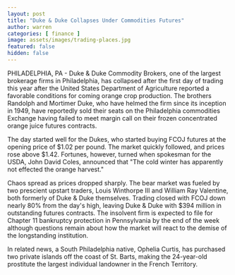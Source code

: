 ```yaml
---
layout: post
title: "Duke & Duke Collapses Under Commodities Futures"
author: warren
categories: [ finance ]
image: assets/images/trading-places.jpg
featured: false
hidden: false
---
```


PHILADELPHIA, PA - Duke & Duke Commodity Brokers, one of the largest brokerage firms in Philadelphia, has collapsed after the first day of trading this year after the United States Department of Agriculture reported a favorable conditions for coming orange crop production. The brothers Randolph and Mortimer Duke, who have helmed the firm since its inception in 1949, have reportedly sold their seats on the Philadelphia commodities Exchange having failed to meet margin call on their frozen concentrated orange juice futures contracts.

The day started well for the Dukes, who started buying FCOJ futures at the opening price of $1.02 per pound. The market quickly followed, and  prices rose above $1.42. Fortunes, however, turned when spokesman for the USDA, John David Coles, announced that "The cold winter has apparently not effected the orange harvest."

Chaos spread as prices dropped sharply. The bear market was fueled by two prescient upstart traders, Louis Winthorpe III and William Ray Valentine, both formerly of Duke & Duke themselves. Trading closed with FCOJ down nearly 80% from the day's high, leaving Duke & Duke with $394 million in outstanding futures contracts. The insolvent firm is expected to file for Chapter 11 bankruptcy protection in Pennsylvania by the end of the week although questions remain about how the market will react to the demise of the longstanding institution.

In related news, a South Philadelphia native, Ophelia Curtis, has purchased two private islands off the coast of St. Barts, making the 24-year-old prostitute the largest individual landowner in the French Territory.
